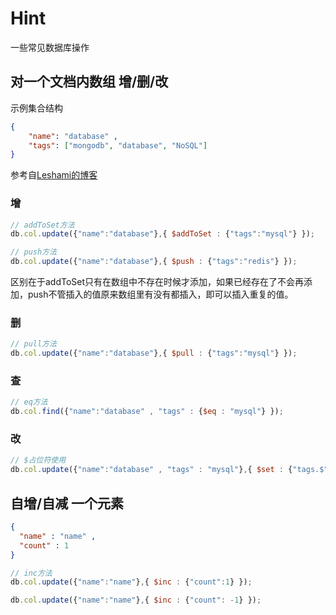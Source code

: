 # Hint

一些常见数据库操作

## 对一个文档内数组 增/删/改

示例集合结构
```json
{
    "name": "database" ,
    "tags": ["mongodb", "database", "NoSQL"]
}
```
参考自[Leshami的博客]("https://blog.csdn.net/leshami/article/details/55192965")

### 增

```js
// addToSet方法
db.col.update({"name":"database"},{ $addToSet : {"tags":"mysql"} });

// push方法
db.col.update({"name":"database"},{ $push : {"tags":"redis"} });
```
区别在于addToSet只有在数组中不存在时候才添加，如果已经存在了不会再添加，push不管插入的值原来数组里有没有都插入，即可以插入重复的值。

### 删

```js
// pull方法
db.col.update({"name":"database"},{ $pull : {"tags":"mysql"} });
```

### 查

```js
// eq方法
db.col.find({"name":"database" , "tags" : {$eq : "mysql"} });
```

### 改

```js
// $占位符使用
db.col.update({"name":"database" , "tags" : "mysql"},{ $set : {"tags.$" : "redis"} });
```

## 自增/自减 一个元素

```json
{
  "name" : "name" ,
  "count" : 1
}
```

```js
// inc方法
db.col.update({"name":"name"},{ $inc : {"count":1} });

db.col.update({"name":"name"},{ $inc : {"count": -1} });
```
